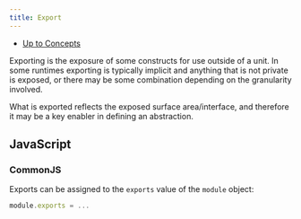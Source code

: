 ```yaml
---
title: Export
---
```


- [Up to Concepts](concepts)

Exporting is the exposure of some constructs for use outside of a unit.
In some runtimes exporting is typically implicit and anything that
is not private is exposed, or there may be some combination depending
on the granularity involved.

What is exported reflects the exposed surface area/interface, and therefore
it may be a key enabler in defining an abstraction.

## JavaScript

### CommonJS

Exports can be assigned to the `exports` value of the `module` object:

```javascript
module.exports = ...
```
